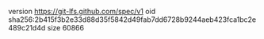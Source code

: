 version https://git-lfs.github.com/spec/v1
oid sha256:2b415f3b2e33d88d35f5842d49fab7dd6728b9244aeb423fca1bc2e489c21d4d
size 60866
